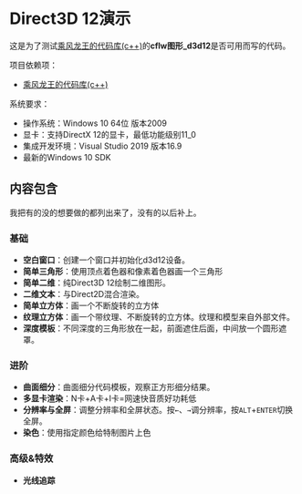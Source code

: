 # Direct3D 12演示
这是为了测试[乘风龙王的代码库(c++)](https://github.com/cflw/cflw_cpp)的**cflw图形_d3d12**是否可用而写的代码。


项目依赖项：
* [乘风龙王的代码库(c++)](https://github.com/cflw/cflw_cpp)

系统要求：
* 操作系统：Windows 10 64位 版本2009
* 显卡：支持DirectX 12的显卡，最低功能级别11_0
* 集成开发环境：Visual Studio 2019 版本16.9
* 最新的Windows 10 SDK

## 内容包含
我把有的没的想要做的都列出来了，没有的以后补上。

### 基础
* **空白窗口**：创建一个窗口并初始化d3d12设备。
* **简单三角形**：使用顶点着色器和像素着色器画一个三角形
* **简单二维**：纯Direct3D 12绘制二维图形。
* **二维文本**：与Direct2D混合渲染。
* **简单立方体**：画一个不断旋转的立方体
* **纹理立方体**：画一个带纹理、不断旋转的立方体。纹理和模型来自外部文件。
* **深度模板**：不同深度的三角形放在一起，前面遮住后面，中间放一个圆形遮罩。

### 进阶
* **曲面细分**：曲面细分代码模板，观察正方形细分结果。
* **多显卡渲染**：N卡+A卡+I卡=网速快音质好功耗低
* **分辨率与全屏**：调整分辨率和全屏状态。按`←`、`→`调分辨率，按`ALT`+`ENTER`切换全屏。
* **染色**：使用指定颜色给特制图片上色

### 高级&特效
* **光线追踪**
